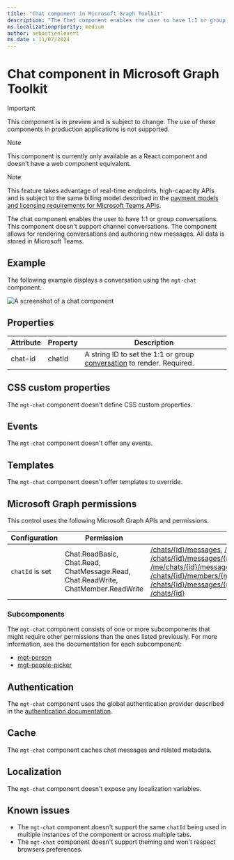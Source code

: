 ```yaml
---
title: "Chat component in Microsoft Graph Toolkit"
description: "The Chat component enables the user to have 1:1 or group conversations."
ms.localizationpriority: medium
author: sebastienlevert
ms.date : 11/07/2024
---
```


# Chat component in Microsoft Graph Toolkit

> [!IMPORTANT]
> This component is in preview and is subject to change. The use of these components in production applications is not supported.

> [!NOTE]
> This component is currently only available as a React component and doesn't have a web component equivalent.

> [!NOTE]
> This feature takes advantage of real-time endpoints, high-capacity APIs and is subject to the same billing model described in the [payment models and licensing requirements for Microsoft Teams APIs](/graph/teams-licenses).

The chat component enables the user to have 1:1 or group conversations. This component doesn't support channel conversations. The component allows for rendering conversations and authoring new messages. All data is stored in Microsoft Teams.

## Example

The following example displays a conversation using the `mgt-chat` component.

![A screenshot of a chat component](./images/mgt-chat.png)

## Properties

| Attribute                         | Property         | Description                                                                                            |
| --------------------------------- | ---------------- | ------------------------------------------------------------------------------------------------------ |
| chat-id                           | chatId           | A string ID to set the 1:1 or group [conversation](/graph/api/resources/chat) to render. Required.     |

## CSS custom properties

The `mgt-chat` component doesn't define CSS custom properties.

## Events

The `mgt-chat` component doesn't offer any events.

## Templates

The `mgt-chat` component doesn't offer templates to override.

## Microsoft Graph permissions

This control uses the following Microsoft Graph APIs and permissions.

| Configuration | Permission | API |
| - | - | - |
| `chatId` is set | Chat.ReadBasic, Chat.Read, ChatMessage.Read, Chat.ReadWrite, ChatMember.ReadWrite | [/chats/{id}/messages](/graph/api/chat-list-messages), [/chats/{id}/messages](/graph/api/chat-post-messages), [/chats/{id}/messages/{messageId}](/graph/api/chatmessage-update), [/me/chats/{id}/messages/{messageId}/softDelete](/graph/api/chatmessage-softdelete), [/chats/{id}/members/{membershipId}](/graph/api/chat-delete-members), [/chats/{id}/members](/graph/api/chat-post-members), [/chats/{id}/messages/{messageId}/hostedContents/{hostedContentId}](/graph/api/chatmessagehostedcontent-get), [/chats/{id}](/graph/api/chat-patch) |

### Subcomponents

The `mgt-chat` component consists of one or more subcomponents that might require other permissions than the ones listed previously. For more information, see the documentation for each subcomponent:

- [mgt-person](person.md)
- [mgt-people-picker](people-picker.md)

## Authentication

The `mgt-chat` component uses the global authentication provider described in the [authentication documentation](../providers/providers.md).

## Cache

The `mgt-chat` component caches chat messages and related metadata.

## Localization

The `mgt-chat` component doesn't expose any localization variables.

## Known issues

- The `mgt-chat` component doesn't support the same `chatId` being used in multiple instances of the component or across multiple tabs.
- The `mgt-chat` component doesn't support theming and won't respect browsers preferences.
